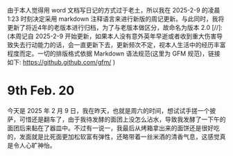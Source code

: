 由于本人觉得用 word 文档写日记的方式过于老土，所以我在 2025-2-9 的凌晨 1:23 时刻决定采用 markdown 注释语言来进行新版的周记更新。与此同时，我将更新了将近4年的老版本进行归档，为了与老版本做区分，故命名为版本 2.0
[//]:(本周记自 2025-2-9 开始更新，如果本人没有意外英年早逝或者收到重大伤害导致失去行动能力的话，会一直更新下去，更新频次不定，视本人生活中的经历丰富程度而定。一切的排版格式依据 Markdown 语法规范(这里为 GFM 规范)，链接如下: https://github.github.com/gfm/ )
# 9th Feb. 20
今天是 2025 年 2 月 9 日，我在昨天，也就是周六的时间，想试试手搓一个披萨，可惜还是翻车了，由于我待发酵的面团上没怎么沾水，导致我发酵了一下午的面团后来黏在了器皿中。不过有一说一，我最后从烤箱拿出来的面饼还是很好吃的，发面就是比死面更加松软富有弹性，还略带着一丝米酒的清香气息，这感觉真是令人心旷神怡。
